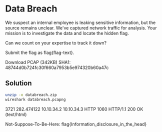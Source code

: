 # Data Breach

We suspect an internal employee is leaking sensitive information, but the source remains unclear. 
We've captured network traffic for analysis. 
Your mission is to investigate the data and locate the hidden flag.

Can we count on your expertise to track it down?

Submit the flag as flag{flag-text}.

Download PCAP (342KB)
SHA1: 48744d0b724fc30f660a7953b5e974320b60a47c

## Solution

```sh
unzip -o databreach.zip
wireshark databreach.pcapng
```

3721	282.474122	10.10.34.2	10.10.34.3	HTTP	1060	HTTP/1.1 200 OK  (text/html)	

Not-Suppose-To-Be-Here: flag{Information_disclosure_in_the_head}